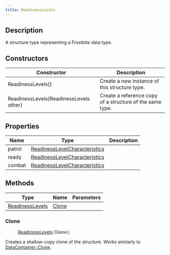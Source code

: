 ```yaml
---
title: ReadinessLevels
---
```

## Description

A structure type representing a Frostbite data type.

## Constructors

| Constructor                            | Description                                              |
| -------------------------------------- | -------------------------------------------------------- |
| ReadinessLevels()                      | Create a new instance of this structure type.            |
| ReadinessLevels(ReadinessLevels other) | Create a reference copy of a structure of the same type. |

## Properties

| Name   | Type                                                           | Description |
| ------ | -------------------------------------------------------------- | ----------- |
| patrol | [ReadinessLevelCharacteristics](ReadinessLevelCharacteristics) |             |
| ready  | [ReadinessLevelCharacteristics](ReadinessLevelCharacteristics) |             |
| combat | [ReadinessLevelCharacteristics](ReadinessLevelCharacteristics) |             |

## Methods

| Type                               | Name            | Parameters |
| ---------------------------------- | --------------- | ---------- |
| [ReadinessLevels](ReadinessLevels) | [Clone](#clone) |            |

### Clone

> [ReadinessLevels](ReadinessLevels) **Clone**()

Creates a shallow-copy clone of the structure. Works similarly to [DataContainer::Clone](/vext/ref/shared/class/datacontainer#clone).
